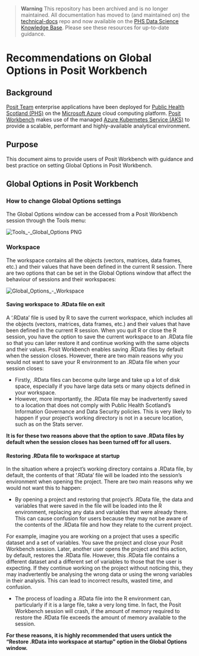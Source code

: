 > **Warning**
> This repository has been archived and is no longer maintained. All documentation has moved to (and maintained on) the [technical-docs](https://github.com/Public-Health-Scotland/technical-docs) repo and now available on the [PHS Data Science Knowledge Base](https://public-health-scotland.github.io/knowledge-base/). Please see these resources for up-to-date guidance.

# Recommendations on Global Options in Posit Workbench

## Background

[Posit Team](https://posit.co/products/enterprise/team/) enterprise applications have been deployed for [Public Health Scotland (PHS)](https://publichealthscotland.scot/) on the [Microsoft Azure](https://azure.microsoft.com/en-gb/) cloud computing platform. [Posit Workbench](https://posit.co/products/enterprise/workbench/) makes use of the managed [Azure Kubernetes Service (AKS)](https://azure.microsoft.com/en-us/products/kubernetes-service/#overview) to provide a scalable, performant and highly-available analytical environment.

## Purpose

This document aims to provide users of Posit Workbench with guidance and best practice on setting Global Options in Posit Workbench.

## Global Options in Posit Workbench

### How to change Global Options settings

The Global Options window can be accessed from a Posit Workbench session through the Tools menu:

![Tools_-_Global_Options PNG](https://user-images.githubusercontent.com/45657289/212679908-5cb53c40-de93-4010-8fae-6420d6bc4a64.png)

### Workspace

The workspace contains all the objects (vectors, matrices, data frames, etc.) and their values that have been defined in the current R session.  There are two options that can be set in the Global Options window that affect the behaviour of sessions and their workspaces:

![Global_Options_-_Workspace](https://user-images.githubusercontent.com/45657289/212689097-9c1d3aed-0373-4d9f-9095-884d1651e0fc.png)

#### Saving workspace to .RData file on exit

A ‘.RData’ file is used by R to save the current workspace, which includes all the objects (vectors, matrices, data frames, etc.) and their values that have been defined in the current R session. When you quit R or close the R session, you have the option to save the current workspace to an .RData file so that you can later restore it and continue working with the same objects and their values.  Posit Workbench enables saving .RData files by default when the session closes.
However, there are two main reasons why you would not want to save your R environment to an .RData file when your session closes:

* Firstly, .RData files can become quite large and take up a lot of disk space, especially if you have large data sets or many objects defined in your workspace.
* However, more importantly, the .RData file may be inadvertently saved to a location that does not comply with Public Health Scotland’s Information Governance and Data Security policies.  This is very likely to happen if your project’s working directory is not in a secure location, such as on the Stats server.

**It is for these two reasons above that the option to save .RData files by default when the session closes has been turned off for all users.**

#### Restoring .RData file to workspace at startup

In the situation where a project’s working directory contains a .RData file, by default, the contents of that ‘.RData’ file will be loaded into the session’s environment when opening the project.  There are two main reasons why we would not want this to happen:

* By opening a project and restoring that project’s .RData file, the data and variables that were saved in the file will be loaded into the R environment, replacing any data and variables that were already there. This can cause confusion for users because they may not be aware of the contents of the .RData file and how they relate to the current project.

For example, imagine you are working on a project that uses a specific dataset and a set of variables. You save the project and close your Posit Workbench session. Later, another user opens the project and this action, by default, restores the .RData file. However, this .RData file contains a different dataset and a different set of variables to those that the user is expecting. If they continue working on the project without noticing this, they may inadvertently be analysing the wrong data or using the wrong variables in their analysis. This can lead to incorrect results, wasted time, and confusion.

* The process of loading a .RData file into the R environment can, particularly if it is a large file, take a very long time.  In fact, the Posit Workbench session will crash, if the amount of memory required to restore the .RData file exceeds the amount of memory available to the session.

**For these reasons, it is highly recommended that users untick the “Restore .RData into workspace at startup” option in the Global Options window.**
